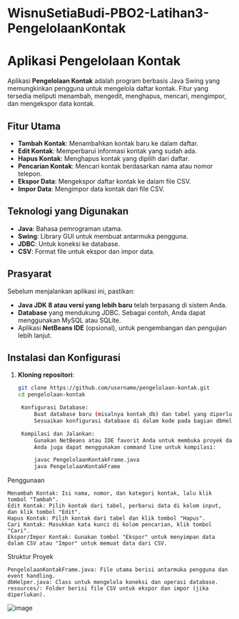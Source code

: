 # WisnuSetiaBudi-PBO2-Latihan3-PengelolaanKontak
# Aplikasi Pengelolaan Kontak

Aplikasi **Pengelolaan Kontak** adalah program berbasis Java Swing yang memungkinkan pengguna untuk mengelola daftar kontak. Fitur yang tersedia meliputi menambah, mengedit, menghapus, mencari, mengimpor, dan mengekspor data kontak.

## Fitur Utama
- **Tambah Kontak**: Menambahkan kontak baru ke dalam daftar.
- **Edit Kontak**: Memperbarui informasi kontak yang sudah ada.
- **Hapus Kontak**: Menghapus kontak yang dipilih dari daftar.
- **Pencarian Kontak**: Mencari kontak berdasarkan nama atau nomor telepon.
- **Ekspor Data**: Mengekspor daftar kontak ke dalam file CSV.
- **Impor Data**: Mengimpor data kontak dari file CSV.

## Teknologi yang Digunakan
- **Java**: Bahasa pemrograman utama.
- **Swing**: Library GUI untuk membuat antarmuka pengguna.
- **JDBC**: Untuk koneksi ke database.
- **CSV**: Format file untuk ekspor dan impor data.

## Prasyarat
Sebelum menjalankan aplikasi ini, pastikan:
- **Java JDK 8 atau versi yang lebih baru** telah terpasang di sistem Anda.
- **Database** yang mendukung JDBC. Sebagai contoh, Anda dapat menggunakan MySQL atau SQLite.
- Aplikasi **NetBeans IDE** (opsional), untuk pengembangan dan pengujian lebih lanjut.

## Instalasi dan Konfigurasi
1. **Kloning repositori**:
   ```bash
   git clone https://github.com/username/pengelolaan-kontak.git
   cd pengelolaan-kontak

    Konfigurasi Database:
        Buat database baru (misalnya kontak_db) dan tabel yang diperlukan untuk menyimpan data kontak.
        Sesuaikan konfigurasi database di dalam kode pada bagian dbHelper (seperti URL, username, dan password untuk koneksi database).

    Kompilasi dan Jalankan:
        Gunakan NetBeans atau IDE favorit Anda untuk membuka proyek dan menjalankan aplikasi.
        Anda juga dapat menggunakan command line untuk kompilasi:

        javac PengelolaanKontakFrame.java
        java PengelolaanKontakFrame

Penggunaan

    Menambah Kontak: Isi nama, nomor, dan kategori kontak, lalu klik tombol "Tambah".
    Edit Kontak: Pilih kontak dari tabel, perbarui data di kolom input, dan klik tombol "Edit".
    Hapus Kontak: Pilih kontak dari tabel dan klik tombol "Hapus".
    Cari Kontak: Masukkan kata kunci di kolom pencarian, klik tombol "Cari".
    Ekspor/Impor Kontak: Gunakan tombol "Ekspor" untuk menyimpan data dalam CSV atau "Impor" untuk memuat data dari CSV.

Struktur Proyek

    PengelolaanKontakFrame.java: File utama berisi antarmuka pengguna dan event handling.
    dbHelper.java: Class untuk mengelola koneksi dan operasi database.
    resources/: Folder berisi file CSV untuk ekspor dan impor (jika diperlukan).

![image](https://github.com/user-attachments/assets/2d8ecfbd-e5e7-4568-9bc3-6a83d27c50d8)
